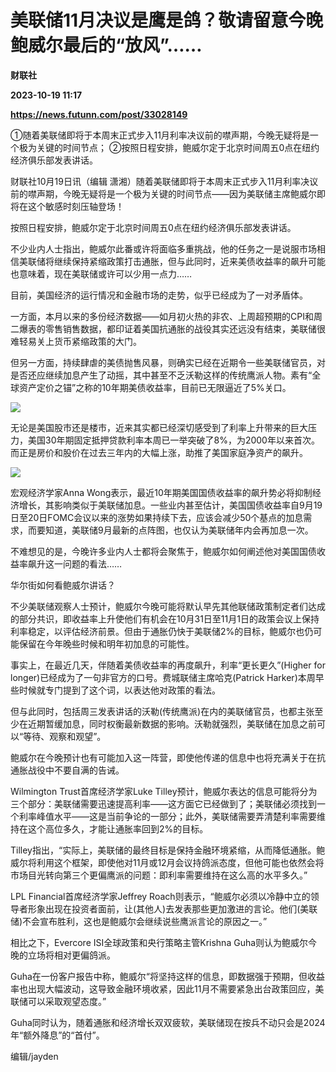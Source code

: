 # 美联储11月决议是鹰是鸽？敬请留意今晚鲍威尔最后的“放风”……
**财联社**

**2023-10-19 11:17**

**https://news.futunn.com/post/33028149**

①随着美联储即将于本周末正式步入11月利率决议前的噤声期，今晚无疑将是一个极为关键的时间节点； ②按照日程安排，鲍威尔定于北京时间周五0点在纽约经济俱乐部发表讲话。

财联社10月19日讯（编辑 潇湘）随着美联储即将于本周末正式步入11月利率决议前的噤声期，今晚无疑将是一个极为关键的时间节点——因为美联储主席鲍威尔即将在这个敏感时刻压轴登场！

按照日程安排，鲍威尔定于北京时间周五0点在纽约经济俱乐部发表讲话。

不少业内人士指出，鲍威尔此番或许将面临多重挑战，他的任务之一是说服市场相信美联储将继续保持紧缩政策打击通胀，但与此同时，近来美债收益率的飙升可能也意味着，现在美联储或许可以少用一点力……

目前，美国经济的运行情况和金融市场的走势，似乎已经成为了一对矛盾体。

一方面，本月以来的多份经济数据——如月初火热的非农、上周超预期的CPI和周二爆表的零售销售数据，都印证着美国抗通胀的战役其实还远没有结束，美联储很难轻易关上货币紧缩政策的大门。

但另一方面，持续肆虐的美债抛售风暴，则确实已经在近期令一些美联储官员，对是否还应继续加息产生了动摇，其中甚至不乏沃勒这样的传统鹰派人物。素有“全球资产定价之锚”之称的10年期美债收益率，目前已无限逼近了5%关口。

![](https://postimg.futunn.com/16977095933107328382843.png)

无论是美国股市还是楼市，近来其实都已经深切感受到了利率上升带来的巨大压力，美国30年期固定抵押贷款利率本周已一举突破了8%，为2000年以来首次。而正是房价和股价在过去三年内的大幅上涨，助推了美国家庭净资产的飙升。

![](https://postimg.futunn.com/16977095674161805119805.jpeg)

宏观经济学家Anna Wong表示，最近10年期美国国债收益率的飙升势必将抑制经济增长，其影响类似于美联储加息。一些业内甚至估计，美国国债收益率自9月19日至20日FOMC会议以来的涨势如果持续下去，应该会减少50个基点的加息需求，而要知道，美联储9月最新的点阵图，也仅认为美联储年内会再加息一次。

不难想见的是，今晚许多业内人士都将会聚焦于，鲍威尔如何阐述他对美国国债收益率飙升这一问题的看法……

华尔街如何看鲍威尔讲话？

不少美联储观察人士预计，鲍威尔今晚可能将默认早先其他联储政策制定者们达成的部分共识，即收益率上升使他们有机会在10月31日至11月1日的政策会议上保持利率稳定，以评估经济前景。但由于通胀仍快于美联储2%的目标，鲍威尔也仍可能保留在今年晚些时候和明年初加息的可能性。

事实上，在最近几天，伴随着美债收益率的再度飙升，利率“更长更久”(Higher for longer)已经成为了一句非官方的口号。费城联储主席哈克(Patrick Harker)本周早些时候就专门提到了这个词，以表达他对政策的看法。

但与此同时，包括周三发表讲话的沃勒(传统鹰派)在内的美联储官员，也都主张至少在近期暂缓加息，同时权衡最新数据的影响。沃勒就强烈，美联储在加息之前可以“等待、观察和观望”。

鲍威尔在今晚预计也有可能加入这一阵营，即使他传递的信息中也将充满关于在抗通胀战役中不要自满的告诫。

Wilmington Trust首席经济学家Luke Tilley预计，鲍威尔表达的信息可能将分为三个部分：美联储需要迅速提高利率——这方面它已经做到了；美联储必须找到一个利率峰值水平——这是当前争论的一部分；此外，美联储需要弄清楚利率需要维持在这个高位多久，才能让通胀率回到2%的目标。

Tilley指出，“实际上，美联储的最终目标是保持金融环境紧缩，从而降低通胀。鲍威尔将利用这个框架，即使他对11月或12月会议持鸽派态度，但他可能也依然会将市场目光转向第三个更偏鹰派的问题：即利率需要维持在这么高的水平多久。”

LPL Financial首席经济学家Jeffrey Roach则表示，“鲍威尔必须以冷静中立的领导者形象出现在投资者面前，让(其他人)去发表那些更加激进的言论。他们(美联储)不会宣布胜利，这也是鲍威尔会继续说些鹰派言论的原因之一。”

相比之下，Evercore ISI全球政策和央行策略主管Krishna Guha则认为鲍威尔今晚的立场将相对更偏鸽派。

Guha在一份客户报告中称，鲍威尔“将坚持这样的信息，即数据强于预期，但收益率也出现大幅波动，这导致金融环境收紧，因此11月不需要紧急出台政策回应，美联储可以采取观望态度。”

Guha同时认为，随着通胀和经济增长双双疲软，美联储现在按兵不动只会是2024年“额外降息”的“首付”。

编辑/jayden